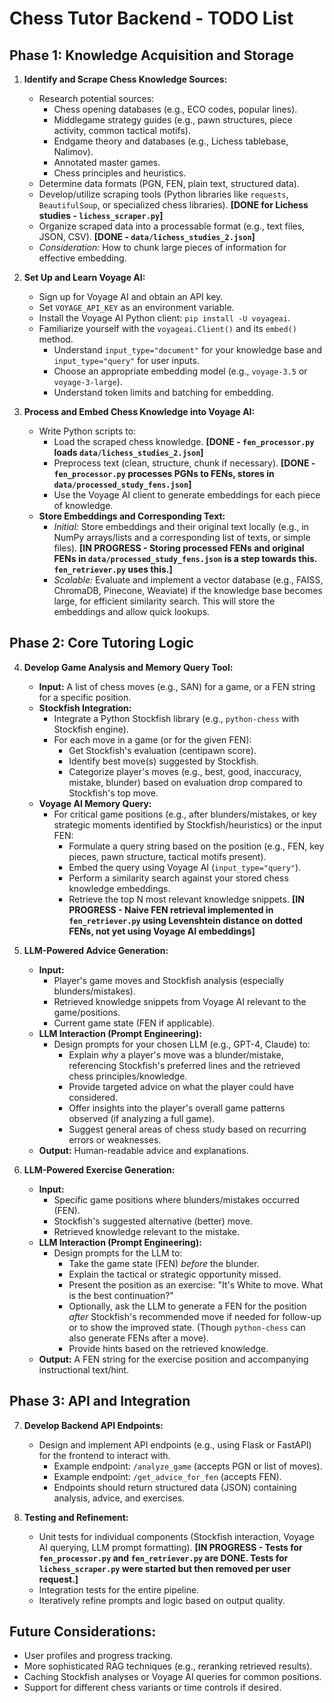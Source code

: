 # Chess Tutor Backend - TODO List

## Phase 1: Knowledge Acquisition and Storage

1.  **Identify and Scrape Chess Knowledge Sources:**
    *   Research potential sources:
        *   Chess opening databases (e.g., ECO codes, popular lines).
        *   Middlegame strategy guides (e.g., pawn structures, piece activity, common tactical motifs).
        *   Endgame theory and databases (e.g., Lichess tablebase, Nalimov).
        *   Annotated master games.
        *   Chess principles and heuristics.
    *   Determine data formats (PGN, FEN, plain text, structured data).
    *   Develop/utilize scraping tools (Python libraries like `requests`, `BeautifulSoup`, or specialized chess libraries). **[DONE for Lichess studies - `lichess_scraper.py`]**
    *   Organize scraped data into a processable format (e.g., text files, JSON, CSV). **[DONE - `data/lichess_studies_2.json`]**
    *   *Consideration:* How to chunk large pieces of information for effective embedding.

2.  **Set Up and Learn Voyage AI:**
    *   Sign up for Voyage AI and obtain an API key.
    *   Set `VOYAGE_API_KEY` as an environment variable.
    *   Install the Voyage AI Python client: `pip install -U voyageai`.
    *   Familiarize yourself with the `voyageai.Client()` and its `embed()` method.
        *   Understand `input_type="document"` for your knowledge base and `input_type="query"` for user inputs.
        *   Choose an appropriate embedding model (e.g., `voyage-3.5` or `voyage-3-large`).
        *   Understand token limits and batching for embedding.

3.  **Process and Embed Chess Knowledge into Voyage AI:**
    *   Write Python scripts to:
        *   Load the scraped chess knowledge. **[DONE - `fen_processor.py` loads `data/lichess_studies_2.json`]**
        *   Preprocess text (clean, structure, chunk if necessary). **[DONE - `fen_processor.py` processes PGNs to FENs, stores in `data/processed_study_fens.json`]**
        *   Use the Voyage AI client to generate embeddings for each piece of knowledge.
    *   **Store Embeddings and Corresponding Text:**
        *   *Initial:* Store embeddings and their original text locally (e.g., in NumPy arrays/lists and a corresponding list of texts, or simple files). **[IN PROGRESS - Storing processed FENs and original FENs in `data/processed_study_fens.json` is a step towards this. `fen_retriever.py` uses this.]**
        *   *Scalable:* Evaluate and implement a vector database (e.g., FAISS, ChromaDB, Pinecone, Weaviate) if the knowledge base becomes large, for efficient similarity search. This will store the embeddings and allow quick lookups.

## Phase 2: Core Tutoring Logic

4.  **Develop Game Analysis and Memory Query Tool:**
    *   **Input:** A list of chess moves (e.g., SAN) for a game, or a FEN string for a specific position.
    *   **Stockfish Integration:**
        *   Integrate a Python Stockfish library (e.g., `python-chess` with Stockfish engine).
        *   For each move in a game (or for the given FEN):
            *   Get Stockfish's evaluation (centipawn score).
            *   Identify best move(s) suggested by Stockfish.
            *   Categorize player's moves (e.g., best, good, inaccuracy, mistake, blunder) based on evaluation drop compared to Stockfish's top move.
    *   **Voyage AI Memory Query:**
        *   For critical game positions (e.g., after blunders/mistakes, or key strategic moments identified by Stockfish/heuristics) or the input FEN:
            *   Formulate a query string based on the position (e.g., FEN, key pieces, pawn structure, tactical motifs present).
            *   Embed the query using Voyage AI (`input_type="query"`).
            *   Perform a similarity search against your stored chess knowledge embeddings.
            *   Retrieve the top N most relevant knowledge snippets. **[IN PROGRESS - Naive FEN retrieval implemented in `fen_retriever.py` using Levenshtein distance on dotted FENs, not yet using Voyage AI embeddings]**


5.  **LLM-Powered Advice Generation:**
    *   **Input:**
        *   Player's game moves and Stockfish analysis (especially blunders/mistakes).
        *   Retrieved knowledge snippets from Voyage AI relevant to the game/positions.
        *   Current game state (FEN if applicable).
    *   **LLM Interaction (Prompt Engineering):**
        *   Design prompts for your chosen LLM (e.g., GPT-4, Claude) to:
            *   Explain *why* a player's move was a blunder/mistake, referencing Stockfish's preferred lines and the retrieved chess principles/knowledge.
            *   Provide targeted advice on what the player could have considered.
            *   Offer insights into the player's overall game patterns observed (if analyzing a full game).
            *   Suggest general areas of chess study based on recurring errors or weaknesses.
    *   **Output:** Human-readable advice and explanations.

6.  **LLM-Powered Exercise Generation:**
    *   **Input:**
        *   Specific game positions where blunders/mistakes occurred (FEN).
        *   Stockfish's suggested alternative (better) move.
        *   Retrieved knowledge relevant to the mistake.
    *   **LLM Interaction (Prompt Engineering):**
        *   Design prompts for the LLM to:
            *   Take the game state (FEN) *before* the blunder.
            *   Explain the tactical or strategic opportunity missed.
            *   Present the position as an exercise: "It's White to move. What is the best continuation?"
            *   Optionally, ask the LLM to generate a FEN for the position *after* Stockfish's recommended move if needed for follow-up or to show the improved state. (Though `python-chess` can also generate FENs after a move).
            *   Provide hints based on the retrieved knowledge.
    *   **Output:** A FEN string for the exercise position and accompanying instructional text/hint.

## Phase 3: API and Integration

7.  **Develop Backend API Endpoints:**
    *   Design and implement API endpoints (e.g., using Flask or FastAPI) for the frontend to interact with.
        *   Example endpoint: `/analyze_game` (accepts PGN or list of moves).
        *   Example endpoint: `/get_advice_for_fen` (accepts FEN).
        *   Endpoints should return structured data (JSON) containing analysis, advice, and exercises.

8.  **Testing and Refinement:**
    *   Unit tests for individual components (Stockfish interaction, Voyage AI querying, LLM prompt formatting). **[IN PROGRESS - Tests for `fen_processor.py` and `fen_retriever.py` are DONE. Tests for `lichess_scraper.py` were started but then removed per user request.]**
    *   Integration tests for the entire pipeline.
    *   Iteratively refine prompts and logic based on output quality.

## Future Considerations:

*   User profiles and progress tracking.
*   More sophisticated RAG techniques (e.g., reranking retrieved results).
*   Caching Stockfish analyses or Voyage AI queries for common positions.
*   Support for different chess variants or time controls if desired.
